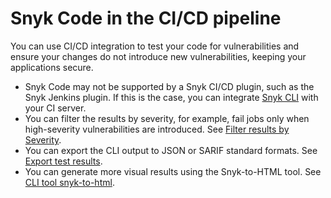 # Snyk Code in the CI/CD pipeline

You can use CI/CD integration to test your code for vulnerabilities and ensure your changes do not introduce new vulnerabilities, keeping your applications secure.

* Snyk Code may not be supported by a Snyk CI/CD plugin, such as the Snyk Jenkins plugin. If this is the case, you can integrate [Snyk CLI](../../snyk-cli/scan-and-maintain-projects-using-the-cli/snyk-cli-for-snyk-code/) with your CI server.&#x20;
* You can filter the results by severity, for example, fail jobs only when high-severity vulnerabilities are introduced. See [Filter results by Severity](../../snyk-cli/scan-and-maintain-projects-using-the-cli/snyk-cli-for-snyk-code/view-snyk-code-cli-results.md#filter-results-by-severity-level).
* You can export the CLI output to JSON or SARIF standard formats. See  [Export test results](../../snyk-cli/scan-and-maintain-projects-using-the-cli/snyk-cli-for-snyk-code/view-snyk-code-cli-results.md#export-test-results).
* You can generate more visual results using the Snyk-to-HTML tool. See [CLI tool snyk-to-html](../../snyk-cli/scan-and-maintain-projects-using-the-cli/cli-tools/snyk-to-html.md).
